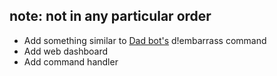 ## note: not in any particular order
* Add something similar to [Dad bot's](https://github.com/AlekEagle/dadbot) d!embarrass command
* Add web dashboard
* Add command handler